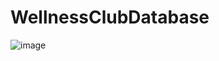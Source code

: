 # WellnessClubDatabase

![image](https://user-images.githubusercontent.com/54958108/195717332-2b65c4ad-50f1-4140-9fb6-8e2e6e7a8593.png)

